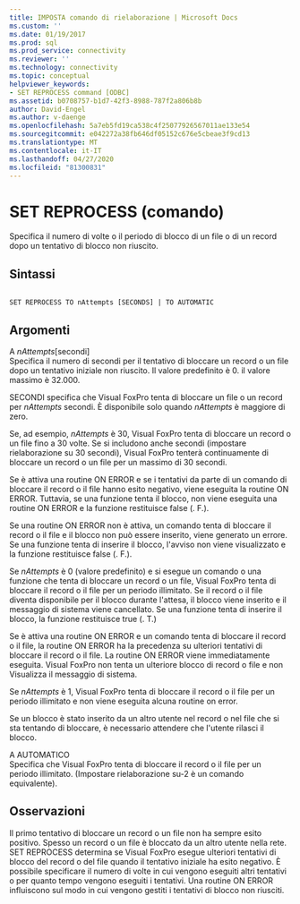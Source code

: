 ```yaml
---
title: IMPOSTA comando di rielaborazione | Microsoft Docs
ms.custom: ''
ms.date: 01/19/2017
ms.prod: sql
ms.prod_service: connectivity
ms.reviewer: ''
ms.technology: connectivity
ms.topic: conceptual
helpviewer_keywords:
- SET REPROCESS command [ODBC]
ms.assetid: b0708757-b1d7-42f3-8988-787f2a806b8b
author: David-Engel
ms.author: v-daenge
ms.openlocfilehash: 5a7eb5fd19ca538c4f25077926567011ae133e54
ms.sourcegitcommit: e042272a38fb646df05152c676e5cbeae3f9cd13
ms.translationtype: MT
ms.contentlocale: it-IT
ms.lasthandoff: 04/27/2020
ms.locfileid: "81300831"
---
```

# <a name="set-reprocess-command"></a>SET REPROCESS (comando)
Specifica il numero di volte o il periodo di blocco di un file o di un record dopo un tentativo di blocco non riuscito.  
  
## <a name="syntax"></a>Sintassi  
  
```  
  
SET REPROCESS TO nAttempts [SECONDS] | TO AUTOMATIC  
```  
  
## <a name="arguments"></a>Argomenti  
 A *nAttempts*[secondi]  
 Specifica il numero di secondi per il tentativo di bloccare un record o un file dopo un tentativo iniziale non riuscito. Il valore predefinito è 0. il valore massimo è 32.000.  
  
 SECONDI specifica che Visual FoxPro tenta di bloccare un file o un record per *nAttempts* secondi. È disponibile solo quando *nAttempts* è maggiore di zero.  
  
 Se, ad esempio, *nAttempts* è 30, Visual FoxPro tenta di bloccare un record o un file fino a 30 volte. Se si includono anche secondi (impostare rielaborazione su 30 secondi), Visual FoxPro tenterà continuamente di bloccare un record o un file per un massimo di 30 secondi.  
  
 Se è attiva una routine ON ERROR e se i tentativi da parte di un comando di bloccare il record o il file hanno esito negativo, viene eseguita la routine ON ERROR. Tuttavia, se una funzione tenta il blocco, non viene eseguita una routine ON ERROR e la funzione restituisce false (. F.).  
  
 Se una routine ON ERROR non è attiva, un comando tenta di bloccare il record o il file e il blocco non può essere inserito, viene generato un errore. Se una funzione tenta di inserire il blocco, l'avviso non viene visualizzato e la funzione restituisce false (. F.).  
  
 Se *nAttempts* è 0 (valore predefinito) e si esegue un comando o una funzione che tenta di bloccare un record o un file, Visual FoxPro tenta di bloccare il record o il file per un periodo illimitato. Se il record o il file diventa disponibile per il blocco durante l'attesa, il blocco viene inserito e il messaggio di sistema viene cancellato. Se una funzione tenta di inserire il blocco, la funzione restituisce true (. T.)  
  
 Se è attiva una routine ON ERROR e un comando tenta di bloccare il record o il file, la routine ON ERROR ha la precedenza su ulteriori tentativi di bloccare il record o il file. La routine ON ERROR viene immediatamente eseguita. Visual FoxPro non tenta un ulteriore blocco di record o file e non Visualizza il messaggio di sistema.  
  
 Se *nAttempts* è 1, Visual FoxPro tenta di bloccare il record o il file per un periodo illimitato e non viene eseguita alcuna routine on error.  
  
 Se un blocco è stato inserito da un altro utente nel record o nel file che si sta tentando di bloccare, è necessario attendere che l'utente rilasci il blocco.  
  
 A AUTOMATICO  
 Specifica che Visual FoxPro tenta di bloccare il record o il file per un periodo illimitato. (Impostare rielaborazione su-2 è un comando equivalente).  
  
## <a name="remarks"></a>Osservazioni  
 Il primo tentativo di bloccare un record o un file non ha sempre esito positivo. Spesso un record o un file è bloccato da un altro utente nella rete. SET REPROCESS determina se Visual FoxPro esegue ulteriori tentativi di blocco del record o del file quando il tentativo iniziale ha esito negativo. È possibile specificare il numero di volte in cui vengono eseguiti altri tentativi o per quanto tempo vengono eseguiti i tentativi. Una routine ON ERROR influiscono sul modo in cui vengono gestiti i tentativi di blocco non riusciti.
